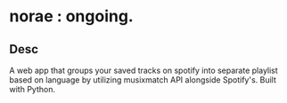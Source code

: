 # norae : ongoing.
## Desc
A web app that groups your saved tracks on spotify into separate playlist based on language by utilizing musixmatch API alongside Spotify's. Built with Python.
